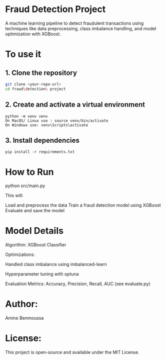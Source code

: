 # Fraud Detection Project

A machine learning pipeline to detect fraudulent transactions using techniques like data preprocessing, class imbalance handling, and model optimization with XGBoost.
# To use it 

## 1. Clone the repository

```bash
git clone <your-repo-url>
cd fraud\detection\ project
```

## 2. Create and activate a virtual environment
```
python -m venv venv
On MacOS/ Linux use : source venv/bin/activate
On Windows use: venv\Scripts\activate
```
## 3. Install dependencies
```
pip install -r requirements.txt
```

# How to Run

python src/main.py

This will:

Load and preprocess the data
Train a fraud detection model using XGBoost
Evaluate and save the model

# Model Details

Algorithm: XGBoost Classifier

Optimizations:

Handled class imbalance using imbalanced-learn

Hyperparameter tuning with optuna

Evaluation Metrics: Accuracy, Precision, Recall, AUC (see evaluate.py)

# Author:

Amine Benmoussa

# License:

This project is open-source and available under the MIT License.
